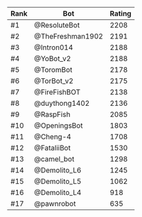 Rank|Bot|Rating
---|---|---
#1|@ResoluteBot|2208
#2|@TheFreshman1902|2191
#3|@Intron014|2188
#4|@YoBot_v2|2188
#5|@ToromBot|2178
#6|@TorBot_v2|2175
#7|@FireFishBOT|2138
#8|@duythong1402|2136
#9|@RaspFish|2085
#10|@OpeningsBot|1803
#11|@Cheng-4|1708
#12|@FataliiBot|1530
#13|@camel_bot|1298
#14|@Demolito_L6|1245
#15|@Demolito_L5|1062
#16|@Demolito_L4|918
#17|@pawnrobot|635
